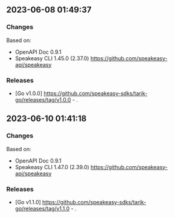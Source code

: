 

## 2023-06-08 01:49:37
### Changes
Based on:
- OpenAPI Doc 0.9.1 
- Speakeasy CLI 1.45.0 (2.37.0) https://github.com/speakeasy-api/speakeasy
### Releases
- [Go v1.0.0] https://github.com/speakeasy-sdks/tarik-go/releases/tag/v1.0.0 - .

## 2023-06-10 01:41:18
### Changes
Based on:
- OpenAPI Doc 0.9.1 
- Speakeasy CLI 1.47.0 (2.39.0) https://github.com/speakeasy-api/speakeasy
### Releases
- [Go v1.1.0] https://github.com/speakeasy-sdks/tarik-go/releases/tag/v1.1.0 - .